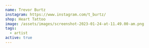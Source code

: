 ```yaml
---
name: Trevor Burtz
instagram: https://www.instagram.com/t_burtz/
shop: Heart Tattoo
image: /assets/images/screenshot-2023-01-24-at-11.49.00-am.png
tags:
  - artist
active: true
---
```

